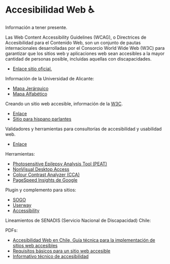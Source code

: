# Accesibilidad Web :wheelchair: 

Información a tener presente.

Las Web Content Accessibility Guidelines (WCAG), o Directrices de Accesibilidad para el Contenido Web, son un conjunto de pautas internacionales desarrolladas por el Consorcio World Wide Web (W3C) para garantizar que los sitios web y aplicaciones web sean accesibles a la mayor cantidad de personas posible, incluidas aquellas con discapacidades.

- [Enlace sitio oficial.](https://www.w3.org/WAI/standards-guidelines/wcag/)

Información de la Universidad de Alicante:

- [Mapa Jerárquico](https://accesibilidadweb.dlsi.ua.es/?menu=mapa-sitio)
- [Mapa Alfabético](https://accesibilidadweb.dlsi.ua.es/?menu=mapa-alfabetico)

Creando un sitio web accesible, información de la [W3C](https://www.w3.org/).
- [Enlace](https://www.w3.org/WAI/gettingstarted/Overview.html.es) 
- [Sitio para hispano parlantes](https://chapters.w3.org/hispano/)

Validadores y herramientas para consultorías de accesibilidad y usabilidad web.
- [Enlace](https://www.usableyaccesible.com/recurso_misvalidadores.php)

Herramientas:
- [Photosensitive Epilepsy Analysis Tool (PEAT)](https://trace.umd.edu/peat/)
- [NonVisual Desktop Access](https://sourceforge.net/projects/nvda/)
- [Colour Contrast Analyzer (CCA)](https://www.tpgi.com/color-contrast-checker/)
- [PageSpeed Insights de Google](https://pagespeed.web.dev/)

Plugin y complemento para sitios:

- [SOGO](https://pluginsmarket.com/downloads/accessibility-plugin/)  
- [Userway](https://userway.org/es/)
- [Accessibility](https://accessibility.cl/)

Lineamientos de SENADIS (Servicio Nacional de Discapacidad) Chile:

PDFs:
- [Accesibilidad Web en Chile, Guía técnica para la implementación de sitios web accesibles](https://kitdigital.gob.cl/archivos/insumos/nuevos/Manual%20Accesibilidad%20Web.pdf)
- [Requisitos básicos para un sitio web accesible](/documentos/Requisitos-basicos.pdf)
- [Informativo técnico de accesibilidad](/documentos/InformativoTecnico.pdf)


